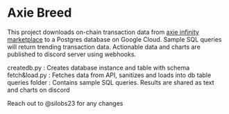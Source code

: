 # Axie Breed

This project downloads on-chain transaction data from [axie infinity marketplace](https://marketplace.axieinfinity.com) to a Postgres database on Google Cloud. Sample SQL queries will return trending transaction data. Actionable data and charts are published to discord server using webhooks.

createdb.py : Creates database instance and table with schema <br>
fetch&load.py : Fetches data from API, sanitizes and loads into db table <br>
queries folder : Contains sample SQL queries. Results are shared as text and charts on discord

Reach out to @silobs23 for any changes
